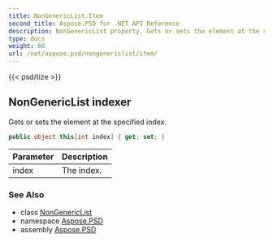 ```yaml
---
title: NonGenericList.Item
second_title: Aspose.PSD for .NET API Reference
description: NonGenericList property. Gets or sets the element at the specified index
type: docs
weight: 60
url: /net/aspose.psd/nongenericlist/item/
---
```

{{< psd/tize >}}
## NonGenericList indexer

Gets or sets the element at the specified index.

```csharp
public object this[int index] { get; set; }
```

| Parameter | Description |
| --- | --- |
| index | The index. |

### See Also

* class [NonGenericList](../)
* namespace [Aspose.PSD](../../nongenericlist/)
* assembly [Aspose.PSD](../../../)


